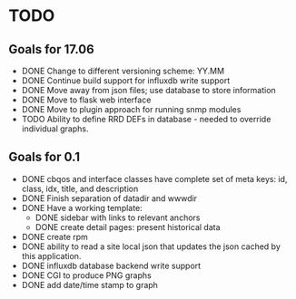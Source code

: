 TODO
=====

Goals for 17.06
-------------------

* DONE Change to different versioning scheme: YY.MM
* DONE Continue build support for influxdb write support
* DONE Move away from json files; use database to store information
* DONE Move to flask web interface
* DONE Move to plugin approach for running snmp modules
* TODO Ability to define RRD DEFs in database - needed to override
  individual graphs.

Goals for 0.1
----------------

* DONE cbqos and interface classes have complete set of meta keys: id, class,
  idx, title, and description
* DONE Finish separation of datadir and wwwdir
* DONE Have a working template:
  * DONE sidebar with links to relevant anchors
  * DONE create detail pages: present historical data
* DONE create rpm
* DONE ability to read a site local json that updates the json cached by this
  application.
* DONE influxdb database backend write support
* DONE CGI to produce PNG graphs
* DONE add date/time stamp to graph
